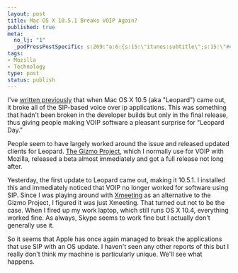 ```yaml
--- 
layout: post
title: Mac OS X 10.5.1 Breaks VOIP Again?
published: true
meta: 
  no_lj: "1"
  _podPressPostSpecific: s:269:"a:6:{s:15:\"itunes:subtitle\";s:15:\"##PostExcerpt##\";s:14:\"itunes:summary\";s:15:\"##PostExcerpt##\";s:15:\"itunes:keywords\";s:17:\"##WordPressCats##\";s:13:\"itunes:author\";s:10:\"##Global##\";s:15:\"itunes:explicit\";s:2:\"No\";s:12:\"itunes:block\";s:2:\"No\";}";
tags: 
- Mozilla
- Technology
type: post
status: publish
---
```

I've <a href="http://www.arcanology.com/2007/10/27/sip-based-voip-problems-in-leopard/">written previously</a> that when Mac OS X 10.5 (aka "Leopard") came out, it broke all of the SIP-based voice over ip applications. This was something that hadn't been broken in the developer builds but only in the final release, thus giving people making VOIP software a pleasant surprise for "Leopard Day."

People seem to have largely worked around the issue and released updated clients for Leopard. <a href="http://www.gizmoproject.com/">The Gizmo Project</a>, which I normally use for VOIP with Mozilla, released a beta almost immediately and got a full release not long after.

Yesterday, the first update to Leopard came out, making it 10.5.1. I installed this and immediately noticed that VOIP no longer worked for software using SIP. Since I was playing around with <a href="http://xmeeting.sourceforge.net/pages/xmeeting.php">Xmeeting</a> as an alternative to the Gizmo Project, I figured it was just Xmeeting. That turned out not to be the case. When I fired up my work laptop, which still runs OS X 10.4, everything worked fine. As always, Skype seems to work fine but I actually don't generally use it.

So it seems that Apple has once again managed to break the applications that use SIP with an OS update. I haven't seen any other reports of this but I really don't think my machine is particularly unique. We'll see what happens.
